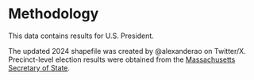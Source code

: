 # Methodology

This data contains results for U.S. President.

The updated 2024 shapefile was created by @alexanderao on Twitter/X. Precinct-level election results were obtained from the [Massachusetts Secretary of State](https://electionstats.state.ma.us/).